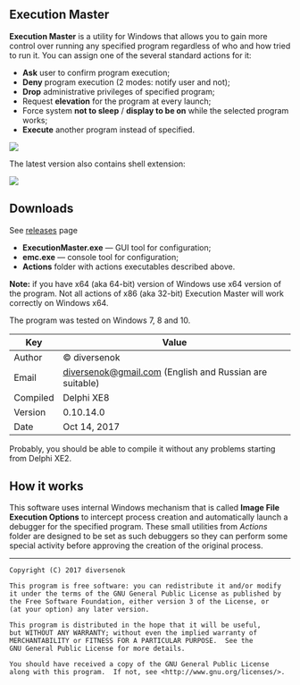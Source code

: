 ﻿## Execution Master

**Execution Master** is a utility for Windows that allows you to gain more
control over running any specified program regardless of who and how tried to
run it. You can assign one of the several standard actions for it:

 - **Ask** user to confirm program execution;
 - **Deny** program execution (2 modes: notify user and not);
 - **Drop** administrative privileges of specified program;
 - Request **elevation** for the program at every launch;
 - Force system **not to sleep** / **display to be on** while the selected program works;
 - **Execute** another program instead of specified.

![](https://habrastorage.org/web/2f2/7d8/3af/2f27d83af36747068f3e9a5e9d857b39.png)

The latest version also contains shell extension:

![](https://habrastorage.org/webt/59/e2/37/59e237990d931309633594.png)

## Downloads

See [releases](https://github.com/diversenok/ExecutionMaster/releases) page

 - **ExecutionMaster.exe** — GUI tool for configuration;
 - **emc.exe** — console tool for configuration;
 - **Actions** folder with actions executables described above.

**Note:** if you have x64 (aka 64-bit) version of Windows use x64 version of the program.
Not all actions of x86 (aka 32-bit) Execution Master will work correctly on Windows x64.

The program was tested on Windows 7, 8 and 10.

Key        | Value
---------- | -----
Author     | © diversenok
Email      | diversenok@gmail.com (English and Russian are suitable)
Compiled   | Delphi XE8
Version    | 0.10.14.0
Date       | Oct 14, 2017

Probably, you should be able to compile it without any problems starting from
Delphi XE2.

## How it works

This software uses internal Windows mechanism that is called **Image File
Execution Options** to intercept process creation and automatically launch a
debugger for the specified program. These small utilities from *Actions* folder
are designed to be set as such debuggers so they can perform some special activity
before approving the creation of the original process.

------------------------------------------------------------------------------

    Copyright (C) 2017 diversenok

    This program is free software: you can redistribute it and/or modify
    it under the terms of the GNU General Public License as published by
    the Free Software Foundation, either version 3 of the License, or
    (at your option) any later version.

    This program is distributed in the hope that it will be useful,
    but WITHOUT ANY WARRANTY; without even the implied warranty of
    MERCHANTABILITY or FITNESS FOR A PARTICULAR PURPOSE.  See the
    GNU General Public License for more details.

    You should have received a copy of the GNU General Public License
    along with this program.  If not, see <http://www.gnu.org/licenses/>.